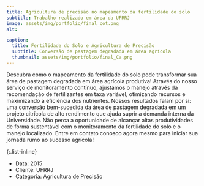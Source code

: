 ```yaml
---
title: Agricultura de precisão no mapeamento da fertilidade do solo
subtitle: Trabalho realizado em área da UFRRJ
image: assets/img/portfolio/final_cot.png
alt: 

caption:
  title: Fertilidade do Solo e Agricultura de Precisão
  subtitle: Conversão de pastagem degradada em área agrícola
  thumbnail: assets/img/portfolio/final_Ca.png
---
```

Descubra como o mapeamento da fertilidade do solo pode transformar sua área de pastagem degradada em área agrícola produtiva! Através do nosso serviço de monitoramento contínuo, ajustamos o manejo através da recomendação de fertilizantes em taxa variável, otimizando recursos e maximizando a eficiência dos nutrientes. Nossos resultados falam por si: uma conversão bem-sucedida da área de pastagem degradada em um projeto citrícola de alto rendimento que ajuda suprir a demanda interna da Universidade. Não perca a oportunidade de alcançar altas produtividades de forma sustentável com o monitoramento da fertilidade do solo e o manejo localizado. Entre em contato conosco agora mesmo para iniciar sua jornada rumo ao sucesso agrícola!

{:.list-inline}

- Data: 2015
- Cliente: UFRRJ
- Categoria: Agricultura de Precisão

